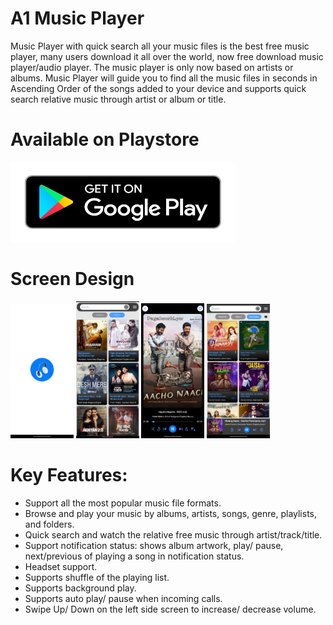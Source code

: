 # A1 Music Player
  Music Player with quick search all your music files is the best free music player, many users download it all over the world, now free download music player/audio player.
  The music player is only now based on artists or albums. Music Player will guide you to find all the music files in seconds in Ascending Order of the songs added to your device and supports quick search relative music through artist or album or title.

# Available on Playstore 
<a href="https://play.google.com/store/apps/details?id=com.brizzs.a1musicplayer">
  <img src="https://github.com/brijesh1902/A1_Music_Player/blob/master/screenshots/google_play_badge.png?raw=true" alt="Playstore link" width="360" height="128" >
</a>

# Screen Design
 <div class="row">
  <div class="column">
    <img src="https://github.com/brijesh1902/A1_Music_Player/blob/master/screenshots/1.png" alt="Screen 1" style="width:20%">
    <img src="https://github.com/brijesh1902/A1_Music_Player/blob/master/screenshots/2.png" alt="Screen 2" style="width:20%">
    <img src="https://github.com/brijesh1902/A1_Music_Player/blob/master/screenshots/3.png" alt="Screen 3" style="width:20%">
    <img src="https://github.com/brijesh1902/A1_Music_Player/blob/master/screenshots/4.png" alt="Screen 4" style="width:20%">
  </div>
</div>
  
# Key Features:
* Support all the most popular music file formats.
* Browse and play your music by albums, artists, songs, genre, playlists, and folders.
* Quick search and watch the relative free music through artist/track/title.
* Support notification status: shows album artwork, play/ pause, next/previous of playing a song in notification status.
* Headset support.
* Supports shuffle of the playing list.
* Supports background play.
* Supports auto play/ pause when incoming calls.
* Swipe Up/ Down on the left side screen to increase/ decrease volume.

